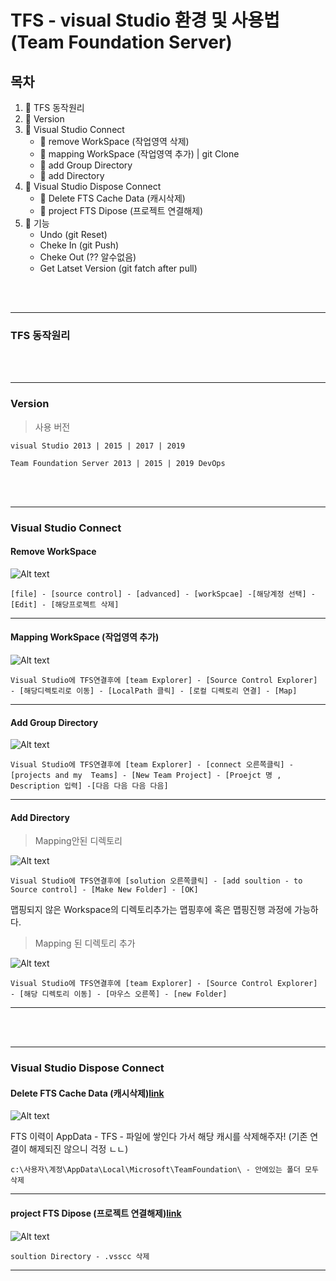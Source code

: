 # TFS - visual Studio 환경 및 사용법 (Team Foundation Server)

## 목차
1. :blowfish: TFS 동작원리
1. :thought_balloon: Version 
1. :thought_balloon: Visual Studio Connect 
    * :thought_balloon: remove WorkSpace (작업영역 삭제) 
    * :thought_balloon: mapping WorkSpace (작업영역 추가) | git Clone
    * :thought_balloon: add Group Directory
    * :thought_balloon: add Directory 
1. :thought_balloon: Visual Studio Dispose Connect 
    * :thought_balloon: Delete FTS Cache Data (캐시삭제) 
    * :thought_balloon: project FTS Dipose (프로젝트 연결해제)
1. :chicken: 기능
    * Undo (git Reset)
    * Cheke In (git Push)
    * Cheke Out (?? 알수없음)
    * Get Latset Version (git fatch after pull)



<br>
<br>

<hr>

### TFS 동작원리




<br>
<br>
<hr>

### Version
> 사용 버전 

`visual Studio 2013 | 2015 | 2017 | 2019`

`Team Foundation Server 2013 | 2015 | 2019 DevOps`

<br>
<br>
<hr>

### Visual Studio Connect


#### Remove WorkSpace 

![Alt text](./image/TFS_workSpaceRemove.jpg "1")


`[file] - [source control] - [advanced] - [workSpcae] -[해당계정 선택] -[Edit] - [해당프로젝트 삭제]`

<hr>

#### Mapping WorkSpace (작업영역 추가) 

![Alt text](./image/TFS_workSpaceMapping.jpg "1")


`Visual Studio에 TFS연결후에 [team Explorer] - [Source Control Explorer] - [해당디렉토리로 이동] - [LocalPath 클릭] - [로컬 디렉토리 연결] - [Map]`

<hr>

#### Add Group Directory 

![Alt text](./image/TFS_addGroupDirectory.jpg "1")

`Visual Studio에 TFS연결후에 [team Explorer] - [connect 오른쪽클릭] - [projects and my  Teams] - [New Team Project] - [Proejct 명 , Description 입력] -[다음 다음 다음 다음]`

<hr>

#### Add Directory 

> Mapping안된 디렉토리

![Alt text](./image/TFS_addDirectory_notmapping.jpg "1")

`Visual Studio에 TFS연결후에 [solution 오른쪽클릭] - [add soultion - to Source control] - [Make New Folder] - [OK] `


맵핑되지 않은 Workspace의 디렉토리추가는 맵핑후에 혹은 맵핑진행 과정에 가능하다.

> Mapping 된 디렉토리 추가


![Alt text](./image/TFS_addDirectory_mapping.jpg "1")

`Visual Studio에 TFS연결후에 [team Explorer] - [Source Control Explorer] - [해당 디렉토리 이동] - [마우스 오른쪽] - [new Folder] `


<hr>

<br>
<br>
<hr>

### Visual Studio Dispose Connect

#### Delete FTS Cache Data (캐시삭제)[link](#MailService)



![Alt text](./image/TFS_removeCache.jpg "1")

FTS 이력이 AppData - TFS - 파일에 쌓인다 가서 해당 캐시를 삭제해주자!  (기존 연결이 해제되진 않으니 걱정 ㄴㄴ)

`c:\사용자\계정\AppData\Local\Microsoft\TeamFoundation\ - 안에있는 폴더 모두 삭제`

<hr>

#### project FTS Dipose (프로젝트 연결해제)[link](#MailService)

![Alt text](./image/TFS_diposeProject.jpg "1")

`soultion Directory - .vsscc 삭제`

<hr>